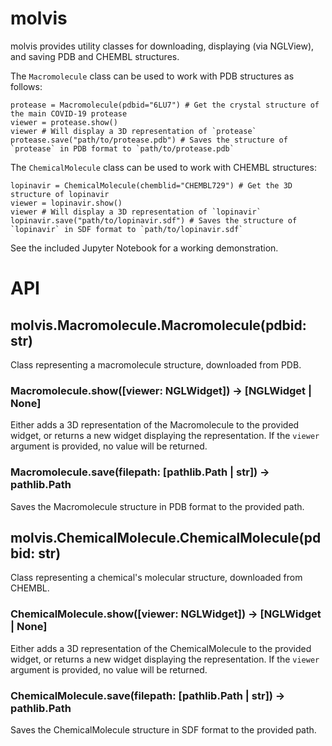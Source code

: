 # molvis

molvis provides utility classes for downloading, displaying (via NGLView), and saving PDB and CHEMBL structures.

The `Macromolecule` class can be used to work with PDB structures as follows:
```
protease = Macromolecule(pdbid="6LU7") # Get the crystal structure of the main COVID-19 protease
viewer = protease.show()
viewer # Will display a 3D representation of `protease`
protease.save("path/to/protease.pdb") # Saves the structure of `protease` in PDB format to `path/to/protease.pdb`
```

The `ChemicalMolecule` class can be used to work with CHEMBL structures:
```
lopinavir = ChemicalMolecule(chemblid="CHEMBL729") # Get the 3D structure of lopinavir
viewer = lopinavir.show()
viewer # Will display a 3D representation of `lopinavir`
lopinavir.save("path/to/lopinavir.sdf") # Saves the structure of `lopinavir` in SDF format to `path/to/lopinavir.sdf`
```

See the included Jupyter Notebook for a working demonstration.

# API

## molvis.Macromolecule.Macromolecule(pdbid: str)
Class representing a macromolecule structure, downloaded from PDB.

### Macromolecule.show([viewer: NGLWidget]) -> [NGLWidget | None]
Either adds a 3D representation of the Macromolecule to the provided widget, or returns a new widget displaying the representation.
If the `viewer` argument is provided, no value will be returned.

### Macromolecule.save(filepath: [pathlib.Path | str]) -> pathlib.Path
Saves the Macromolecule structure in PDB format to the provided path.

## molvis.ChemicalMolecule.ChemicalMolecule(pdbid: str)
Class representing a chemical's molecular structure, downloaded from CHEMBL.

### ChemicalMolecule.show([viewer: NGLWidget]) -> [NGLWidget | None]
Either adds a 3D representation of the ChemicalMolecule to the provided widget, or returns a new widget displaying the representation.
If the `viewer` argument is provided, no value will be returned.

### ChemicalMolecule.save(filepath: [pathlib.Path | str]) -> pathlib.Path
Saves the ChemicalMolecule structure in SDF format to the provided path.
